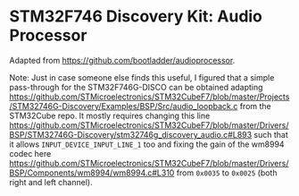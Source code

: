 # STM32F746 Discovery Kit: Audio Processor

Adapted from https://github.com/bootladder/audioprocessor.

Note: Just in case someone else finds this useful, I figured that a simple pass-through for the STM32F746G-DISCO can be obtained adapting https://github.com/STMicroelectronics/STM32CubeF7/blob/master/Projects/STM32746G-Discovery/Examples/BSP/Src/audio_loopback.c from the STM32Cube repo. It mostly requires changing this line https://github.com/STMicroelectronics/STM32CubeF7/blob/master/Drivers/BSP/STM32746G-Discovery/stm32746g_discovery_audio.c#L893 such that it allows `INPUT_DEVICE_INPUT_LINE_1` too and fixing the gain of the wm8994 codec here https://github.com/STMicroelectronics/STM32CubeF7/blob/master/Drivers/BSP/Components/wm8994/wm8994.c#L310 from `0x0035` to `0x0025` (both right and left channel).
